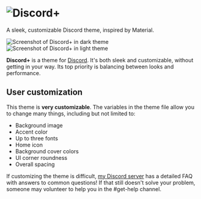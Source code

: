 # ![Discord+](https://github.com/PlusInsta/discord-plus/blob/master/assets/wordmark_white.svg)

A sleek, customizable Discord theme, inspired by Material.

![Screenshot of Discord+ in dark theme](https://imgur.com/9MfnL5D)
![Screenshot of Discord+ in light theme](https://imgur.com/GyZaSyE)

**Discord+** is a theme for [Discord](https://discord.com). It's both sleek and customizable, without getting in your way. Its top priority is balancing between looks and performance.

## User customization

This theme is **very customizable**.
The variables in the theme file allow you to change many things, including but not limited to:

* Background image
* Accent color
* Up to three fonts
* Home icon
* Background cover colors
* UI corner roundness
* Overall spacing

If customizing the theme is difficult, [my Discord server](https://discord.gg/invite/2Jwh2nS) has a detailed FAQ with answers to common questions! If that still doesn't solve your problem, someone may volunteer to help you in the #get-help channel.
